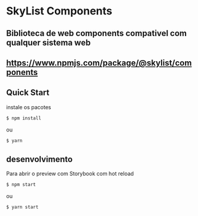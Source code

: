 # SkyList Components #

## Biblioteca de web components compativel com qualquer sistema web ##

https://www.npmjs.com/package/@skylist/components
---------

## Quick Start
instale os pacotes

```sh
$ npm install
```
ou
```sh
$ yarn
```

## desenvolvimento
Para abrir o preview com Storybook com hot reload
```sh
$ npm start
```

ou

```sh
$ yarn start
```